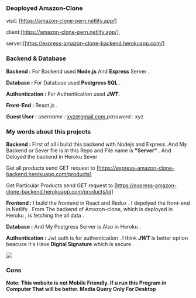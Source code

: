 

### Deoployed Amazon-Clone
visit: [https://amazon-clone-pern.netlify.app/]

client:[https://amazon-clone-pern.netlify.app/],

server:[https://express-amazon-clone-backend.herokuapp.com/]

### Backend & Database

**Backend :** For Backend used **Node.js** And **Express** Server .

**Database :** For Database used **Postgress SQL** .

**Authentication :** For Authentication used **JWT**.

**Front-End :** React.js .

**Guest User :** *username :* xyz@gmail.com,*password :* xyz


### My words about this projects
**Backend :** First of all i bulid this backend with Nodejs and Express .And My Backend or Sever file is in this Repo and File name is **"Server"**  . And Deloyed the backend in Heroku Sever 

Get all products send GET request to [https://express-amazon-clone-backend.herokuapp.com/products]

Get Particular Products send GET request to [https://express-amazon-clone-backend.herokuapp.com/products/id]

**Frontend :** I build the frontend in React and Redux . I depolyed the front-end in Netlify . From The backend of Amazon-clone, which is deployed in Heroku , is fetching the all data . 

**Database :** And My Postgress Server is Also in Heroku .

**Authentication :** Jwt auth is for authentication . I think ***JWT*** is better option beacuse it's Have **Digital Signature** which is secure .


 <img src="readme/pern-amazon-clone.png"/>

### Cons
 **Note: This website is not Mobile Friendly. If u run this Program in Computer That will be better. Media Query Only For Desktop**
 


